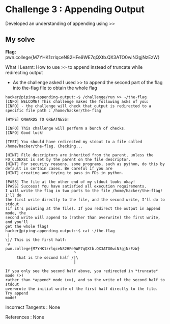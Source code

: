 # Challenge 3 : Appending Output

Developed an understanding of appending using >>

## My solve

**Flag:** pwn.college{M7YHK1zrlqceN82HFe9WE7qQXtb.QX3ATO0wiN3gjNzEzW}

What I Learnt: How to use >> to append instead of truncate while redirecting output

- As the challenge asked I used >> to append the second part of the flag into the-flag file to obtain the whole flag

```
hacker@piping~appending-output:~$ /challenge/run >> ~/the-flag
[INFO] WELCOME! This challenge makes the following asks of you:
[INFO] - the challenge will check that output is redirected to a specific file path : /home/hacker/the-flag

[HYPE] ONWARDS TO GREATNESS!

[INFO] This challenge will perform a bunch of checks.
[INFO] Good luck!

[TEST] You should have redirected my stdout to a file called /home/hacker/the-flag. Checking...

[HINT] File descriptors are inherited from the parent, unless the FD_CLOEXEC is set by the parent on the file descriptor.
[HINT] For security reasons, some programs, such as python, do this by default in certain cases. Be careful if you are
[HINT] creating and trying to pass in FDs in python.

[PASS] The file at the other end of my stdout looks okay!
[PASS] Success! You have satisfied all execution requirements.
I will write the flag in two parts to the file /home/hacker/the-flag! I'll do
the first write directly to the file, and the second write, I'll do to stdout
(if it's pointing at the file). If you redirect the output in append mode, the
second write will append to (rather than overwrite) the first write, and you'll
get the whole flag!
hacker@piping~appending-output:~$ cat ~/the-flag
 |
\|/ This is the first half:
 v
pwn.college{M7YHK1zrlqceN82HFe9WE7qQXtb.QX3ATO0wiN3gjNzEzW}
                              ^
     that is the second half /|\
                              |

If you only see the second half above, you redirected in *truncate* mode (>)
rather than *append* mode (>>), and so the write of the second half to stdout
overwrote the initial write of the first half directly to the file. Try append
mode!
```

Incorrect Tangents :
None

References :
None
